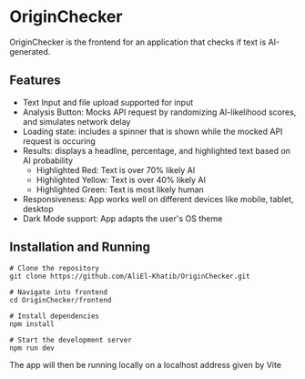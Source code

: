 # OriginChecker
OriginChecker is the frontend for an application that checks if text is AI-generated.

## Features
 - Text Input and file upload supported for input
 - Analysis Button: Mocks API request by randomizing AI-likelihood scores, and simulates network delay
 - Loading state: includes a spinner that is shown while the mocked API request is occuring
 - Results: displays a headline, percentage, and highlighted text based on AI probability
   - Highlighted Red: Text is over 70% likely AI
   - Highlighted Yellow: Text is over 40% likely AI
   - Highlighted Green: Text is most likely human
 - Responsiveness: App works well on different devices like mobile, tablet, desktop
 - Dark Mode support: App adapts the user's OS theme

## Installation and Running
```
# Clone the repository
git clone https://github.com/AliEl-Khatib/OriginChecker.git

# Navigate into frontend
cd OriginChecker/frontend

# Install dependencies
npm install

# Start the development server
npm run dev
```
The app will then be running locally on a localhost address given by Vite
